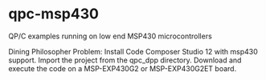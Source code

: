 # qpc-msp430
QP/C examples running on low end MSP430 microcontrollers

Dining Philosopher Problem:
Install Code Composer Studio 12 with msp430 support.
Import the project from the qpc_dpp directory.
Download and execute the code on a MSP-EXP430G2 or MSP-EXP430G2ET board.
